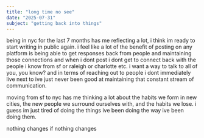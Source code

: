 ```yaml
---
title: "long time no see"
date: "2025-07-31"
subject: "getting back into things"
---
```

being in nyc for the last 7 months has me reflecting a lot, i think im ready to start writing in public again. 
i feel like a lot of the benefit of posting on any platform is being able to get responses back from people and maintaining those connections and when i dont post i dont get to connect back with the people i know from sf or raleigh or charlotte etc. i want a way to talk to all of you, you know? and in terms of reaching out to people i dont immediately live next to ive just never been good at maintaining that constant stream of communication. 

moving from sf to nyc has me thinking a lot about the habits we form in new cities, the new people we surround ourselves with, and the habits we lose. i guess im just tired of doing the things ive been doing the way ive been doing them.

nothing changes if nothing changes